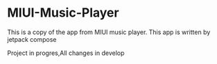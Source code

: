 # MIUI-Music-Player
This is a copy of the app from MIUI music player. This app is written by jetpack compose

Project in progres,All changes in develop
